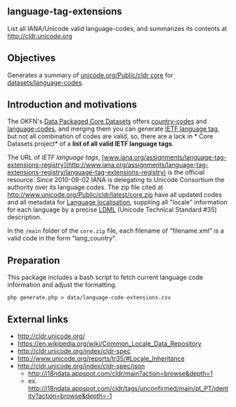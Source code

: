 language-tag-extensions
-----------------------
List all IANA/Unicode valid language-codes, and summarizes its contents at http://cldr.unicode.org

## Objectives
Generates a summary of [unicode.org/Public/cldr core](http://www.unicode.org/Public/cldr/) for [datasets/language-codes](https://github.com/datasets/language-codes/).

## Introduction and motivations

The OKFN's [Data Packaged Core Datasets](https://github.com/datasets) offers 
[country-codes](https://github.com/datasets/country-codes/) and [language-codes](https://github.com/datasets/language-codes/), and merging them you can generate [IETF language tag](https://en.wikipedia.org/wiki/IETF_language_tag), but not all combination of codes are valid, so, there are a lack in * Core Datasets project* of a **list of all valid IETF language tags**.

The URL of *IETF language tags*,  [www.iana.org/assignments/language-tag-extensions-registry](http://www.iana.org/assignments/language-tag-extensions-registry/language-tag-extensions-registry) is the official resource. Since 2010-09-02 IANA is delegating to Unicode Consortium the authority over its language codes. The zip file cited at http://www.unicode.org/Public/cldr/latest/core.zip have all updated codes and all metadata for [Language localisation](https://en.wikipedia.org/wiki/Language_localisation), suppliing all "locale" information for each language by a precise [LDML](http://www.unicode.org/reports/tr35/) (Unicode Technical Standard #35) description.

In the `/main` folder of the `core.zip` file, each filename of "filename.xml" is a valid code in the form "lang_country".

## Preparation

This package includes a bash script to fetch current language code information and adjust the formatting.

```shell
php generate.php > data/language-code-extensions.csv
```

## External links
* http://cldr.unicode.org/
* https://en.wikipedia.org/wiki/Common_Locale_Data_Repository
* http://cldr.unicode.org/index/cldr-spec
* http://www.unicode.org/reports/tr35/#Locale_Inheritance
* http://cldr.unicode.org/index/cldr-spec/json
  * http://i18ndata.appspot.com/cldr/main?action=browse&depth=1 
  * ex. http://i18ndata.appspot.com/cldr/tags/unconfirmed/main/pt_PT/identity?action=browse&depth=-1

